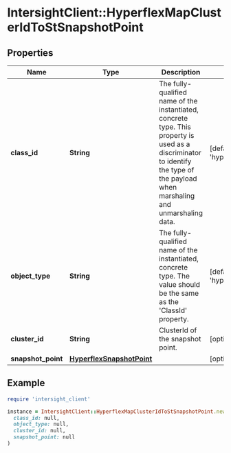 # IntersightClient::HyperflexMapClusterIdToStSnapshotPoint

## Properties

| Name | Type | Description | Notes |
| ---- | ---- | ----------- | ----- |
| **class_id** | **String** | The fully-qualified name of the instantiated, concrete type. This property is used as a discriminator to identify the type of the payload when marshaling and unmarshaling data. | [default to &#39;hyperflex.MapClusterIdToStSnapshotPoint&#39;] |
| **object_type** | **String** | The fully-qualified name of the instantiated, concrete type. The value should be the same as the &#39;ClassId&#39; property. | [default to &#39;hyperflex.MapClusterIdToStSnapshotPoint&#39;] |
| **cluster_id** | **String** | ClusterId of the snapshot point. | [optional][readonly] |
| **snapshot_point** | [**HyperflexSnapshotPoint**](HyperflexSnapshotPoint.md) |  | [optional] |

## Example

```ruby
require 'intersight_client'

instance = IntersightClient::HyperflexMapClusterIdToStSnapshotPoint.new(
  class_id: null,
  object_type: null,
  cluster_id: null,
  snapshot_point: null
)
```

